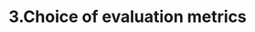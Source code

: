 # 3.Choice of evaluation metrics

<!--stackedit_data:
eyJoaXN0b3J5IjpbMTI1MjY2OTU2MSwtMjE0NjE5NjM4MF19
-->